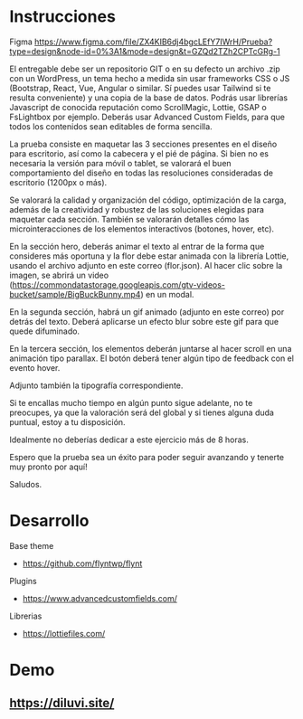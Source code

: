 # Instrucciones

Figma
https://www.figma.com/file/ZX4KIB6dj4bgcLEfY7IWrH/Prueba?type=design&node-id=0%3A1&mode=design&t=GZQd2TZh2CPTcGRg-1

El entregable debe ser un repositorio GIT o en su defecto un archivo .zip con un WordPress, un tema hecho a medida sin usar frameworks CSS o JS (Bootstrap, React, Vue, Angular o similar. Sí puedes usar Tailwind si te resulta conveniente) y una copia de la base de datos. Podrás usar librerías Javascript de conocida reputación como ScrollMagic, Lottie, GSAP o FsLightbox por ejemplo. Deberás usar Advanced Custom Fields, para que todos los contenidos sean editables de forma sencilla.

La prueba consiste en maquetar las 3 secciones presentes en el diseño para escritorio, así como la cabecera y el pié de página. Si bien no es necesaria la versión para móvil o tablet, se valorará el buen comportamiento del diseño en todas las resoluciones consideradas de escritorio (1200px o más).

Se valorará la calidad y organización del código, optimización de la carga, además de la creatividad y robustez de las soluciones elegidas para maquetar cada sección. También se valorarán detalles cómo las microinteracciones de los elementos interactivos (botones, hover, etc).

En la sección hero, deberás animar el texto al entrar de la forma que consideres más oportuna y la flor debe estar animada con la librería Lottie, usando el archivo adjunto en este correo (flor.json). Al hacer clic sobre la imagen, se abrirá un video (https://commondatastorage.googleapis.com/gtv-videos-bucket/sample/BigBuckBunny.mp4) en un modal.

En la segunda sección, habrá un gif animado (adjunto en este correo) por detrás del texto. Deberá aplicarse un efecto blur sobre este gif para que quede difuminado.

En la tercera sección, los elementos deberán juntarse al hacer scroll en una animación tipo parallax. El botón deberá tener algún tipo de feedback con el evento hover.

Adjunto también la tipografía correspondiente.

Si te encallas mucho tiempo en algún punto sigue adelante, no te preocupes, ya que la valoración será del global y si tienes alguna duda puntual, estoy a tu disposición.

Idealmente no deberías dedicar a este ejercicio más de 8 horas.

Espero que la prueba sea un éxito para poder seguir avanzando y tenerte muy pronto por aquí!

Saludos.

# Desarrollo
Base theme
* https://github.com/flyntwp/flynt

Plugins
* https://www.advancedcustomfields.com/

Librerias
* https://lottiefiles.com/

# Demo
## https://diluvi.site/
